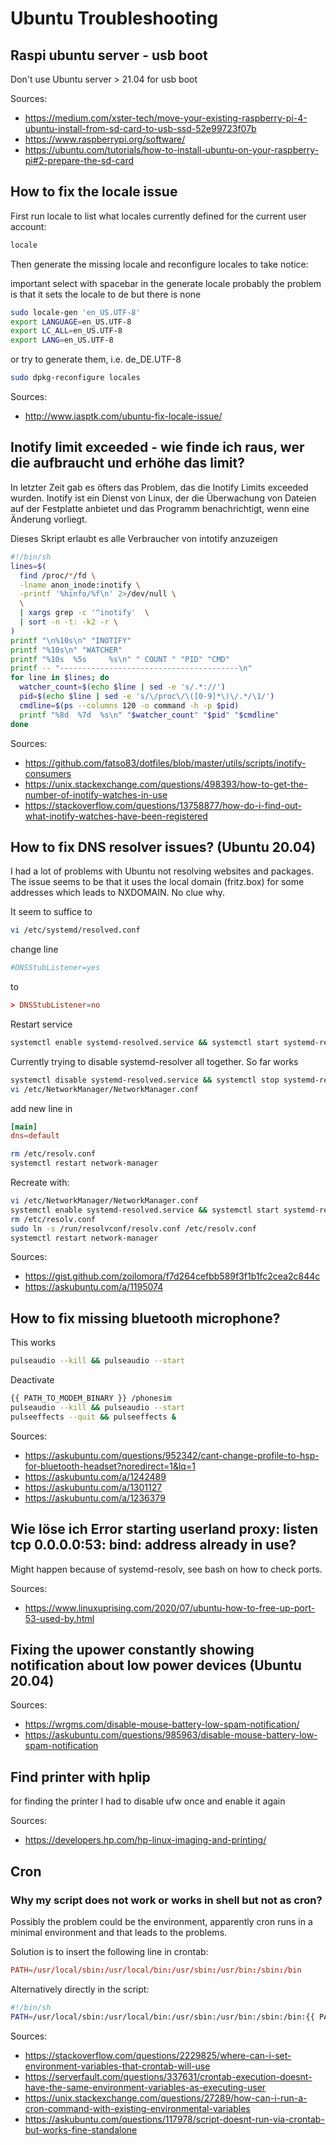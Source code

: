 # Ubuntu Troubleshooting

## Raspi ubuntu server - usb boot

Don't use Ubuntu server > 21.04 for usb boot

Sources:

- <https://medium.com/xster-tech/move-your-existing-raspberry-pi-4-ubuntu-install-from-sd-card-to-usb-ssd-52e99723f07b>
- <https://www.raspberrypi.org/software/>
- <https://ubuntu.com/tutorials/how-to-install-ubuntu-on-your-raspberry-pi#2-prepare-the-sd-card>

## How to fix the locale issue

First run locale to list what locales currently defined for the current user account:

``` bash
locale
```

Then generate the missing locale and reconfigure locales to take notice:

important select with spacebar in the generate locale
probably the problem is that it sets the locale to de but there is none

``` bash
sudo locale-gen 'en_US.UTF-8'
export LANGUAGE=en_US.UTF-8
export LC_ALL=en_US.UTF-8
export LANG=en_US.UTF-8
```

or try to generate them, i.e. de_DE.UTF-8

``` bash
sudo dpkg-reconfigure locales
```

Sources:

- <http://www.iasptk.com/ubuntu-fix-locale-issue/>

## Inotify limit exceeded - wie finde ich raus, wer die aufbraucht und erhöhe das limit?

In letzter Zeit gab es öfters das Problem, das die Inotify Limits exceeded wurden. Inotify ist ein Dienst von Linux, der die Überwachung von Dateien auf der Festplatte anbietet und das Programm benachrichtigt, wenn eine Änderung vorliegt.

Dieses Skript erlaubt es alle Verbraucher von intotify anzuzeigen

``` bash
#!/bin/sh
lines=$(
  find /proc/*/fd \
  -lname anon_inode:inotify \
  -printf '%hinfo/%f\n' 2>/dev/null \
  \
  | xargs grep -c '^inotify'  \
  | sort -n -t: -k2 -r \
)
printf "\n%10s\n" "INOTIFY"
printf "%10s\n" "WATCHER"
printf "%10s  %5s     %s\n" " COUNT " "PID" "CMD"
printf -- "----------------------------------------\n"
for line in $lines; do
  watcher_count=$(echo $line | sed -e 's/.*://')
  pid=$(echo $line | sed -e 's/\/proc\/\([0-9]*\)\/.*/\1/')
  cmdline=$(ps --columns 120 -o command -h -p $pid) 
  printf "%8d  %7d  %s\n" "$watcher_count" "$pid" "$cmdline"
done
```

Sources:

- <https://github.com/fatso83/dotfiles/blob/master/utils/scripts/inotify-consumers>
- <https://unix.stackexchange.com/questions/498393/how-to-get-the-number-of-inotify-watches-in-use>
- <https://stackoverflow.com/questions/13758877/how-do-i-find-out-what-inotify-watches-have-been-registered>

## How to fix DNS resolver issues? (Ubuntu 20.04)

I had a lot of problems with Ubuntu not resolving websites and packages. The issue seems to be that it uses the local domain (fritz.box) for some addresses which leads to NXDOMAIN. No clue why.

It seem to suffice to

``` bash
vi /etc/systemd/resolved.conf
```

change line

```conf
#DNSStubListener=yes
```

to

```conf
> DNSStubListener=no
```

Restart service

``` bash
systemctl enable systemd-resolved.service && systemctl start systemd-resolved.service
```

Currently trying to disable systemd-resolver all together. So far works

``` bash
systemctl disable systemd-resolved.service && systemctl stop systemd-resolved.service
vi /etc/NetworkManager/NetworkManager.conf
```

add new line in

```conf
[main]
dns=default
```

``` bash
rm /etc/resolv.conf
systemctl restart network-manager
```

Recreate with:

``` bash
vi /etc/NetworkManager/NetworkManager.conf
systemctl enable systemd-resolved.service && systemctl start systemd-resolved.service
rm /etc/resolv.conf
sudo ln -s /run/resolvconf/resolv.conf /etc/resolv.conf
systemctl restart network-manager
```

Sources:

- <https://gist.github.com/zoilomora/f7d264cefbb589f3f1b1fc2cea2c844c>
- <https://askubuntu.com/a/1195074>

## How to fix missing bluetooth microphone?

This works

``` bash
pulseaudio --kill && pulseaudio --start
```

Deactivate

``` bash
{{ PATH_TO_MODEM_BINARY }} /phonesim
pulseaudio --kill && pulseaudio --start
pulseeffects --quit && pulseeffects &
```

Sources:

- <https://askubuntu.com/questions/952342/cant-change-profile-to-hsp-for-bluetooth-headset?noredirect=1&lq=1>
- <https://askubuntu.com/a/1242489>
- <https://askubuntu.com/a/1301127>
- <https://askubuntu.com/a/1236379>

## Wie löse ich Error starting userland proxy: listen tcp 0.0.0.0:53: bind: address already in use?

Might happen because of systemd-resolv, see bash on how to check ports.  

Sources:

- <https://www.linuxuprising.com/2020/07/ubuntu-how-to-free-up-port-53-used-by.html>

## Fixing the upower constantly showing notification about low power devices (Ubuntu 20.04)

Sources:

- <https://wrgms.com/disable-mouse-battery-low-spam-notification/>
- <https://askubuntu.com/questions/985963/disable-mouse-battery-low-spam-notification>

## Find printer with hplip

for finding the printer I had to disable ufw once and enable it again

Sources:

- <https://developers.hp.com/hp-linux-imaging-and-printing/>

## Cron

### Why my script does not work or works in shell but not as cron?

Possibly the problem could be the environment, apparently cron runs in a minimal environment and that leads to the problems.

Solution is to insert the following line in crontab:

```conf
PATH=/usr/local/sbin:/usr/local/bin:/usr/sbin:/usr/bin:/sbin:/bin
```

Alternatively directly in the script:

``` bash
#!/bin/sh
PATH=/usr/local/sbin:/usr/local/bin:/usr/sbin:/usr/bin:/sbin:/bin:{{ PATH_TO_SCRIPT }}
```

Sources:

- <https://stackoverflow.com/questions/2229825/where-can-i-set-environment-variables-that-crontab-will-use>
- <https://serverfault.com/questions/337631/crontab-execution-doesnt-have-the-same-environment-variables-as-executing-user>
- <https://unix.stackexchange.com/questions/27289/how-can-i-run-a-cron-command-with-existing-environmental-variables>
- <https://askubuntu.com/questions/117978/script-doesnt-run-via-crontab-but-works-fine-standalone>
